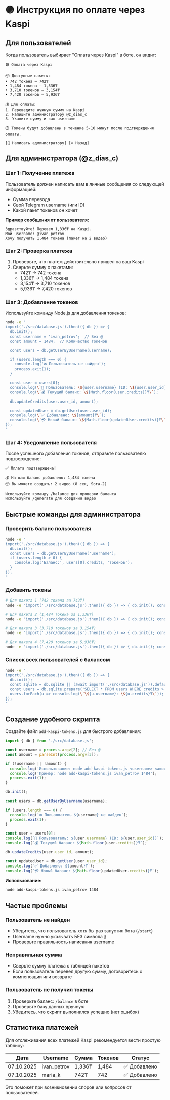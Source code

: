 # 🟣 Инструкция по оплате через Kaspi

## Для пользователей

Когда пользователь выбирает "Оплата через Kaspi" в боте, он видит:

```
🟣 Оплата через Kaspi

📦 Доступные пакеты:
• 742 токена — 742₸
• 1,484 токена — 1,336₸
• 3,710 токенов — 3,154₸
• 7,420 токенов — 5,936₸

💰 Для оплаты:
1. Переведите нужную сумму на Kaspi
2. Напишите администратору @z_dias_c
3. Укажите сумму и ваш username

⏱️ Токены будут добавлены в течение 5-10 минут после подтверждения оплаты.

[💬 Написать администратору] [« Назад]
```

## Для администратора (@z_dias_c)

### Шаг 1: Получение платежа

Пользователь должен написать вам в личные сообщения со следующей информацией:
- Сумма перевода
- Свой Telegram username (или ID)
- Какой пакет токенов он хочет

**Пример сообщения от пользователя:**
```
Здравствуйте! Перевел 1,336₸ на Kaspi.
Мой username: @ivan_petrov
Хочу получить 1,484 токена (пакет на 2 видео)
```

### Шаг 2: Проверка платежа

1. Проверьте, что платеж действительно пришел на ваш Kaspi
2. Сверьте сумму с пакетами:
   - 742₸ → 742 токена
   - 1,336₸ → 1,484 токена
   - 3,154₸ → 3,710 токенов
   - 5,936₸ → 7,420 токенов

### Шаг 3: Добавление токенов

Используйте команду Node.js для добавления токенов:

```bash
node -e "
import('./src/database.js').then(({ db }) => {
  db.init();
  const username = 'ivan_petrov';  // Без @
  const amount = 1484;  // Количество токенов

  const users = db.getUserByUsername(username);

  if (users.length === 0) {
    console.log('❌ Пользователь не найден');
    process.exit(1);
  }

  const user = users[0];
  console.log(\`👤 Пользователь: \${user.username} (ID: \${user.user_id})\`);
  console.log(\`💰 Текущий баланс: \${Math.floor(user.credits)}₸\`);

  db.updateCredits(user.user_id, amount);

  const updatedUser = db.getUser(user.user_id);
  console.log(\`✅ Добавлено: \${amount}₸\`);
  console.log(\`💳 Новый баланс: \${Math.floor(updatedUser.credits)}₸\`);
});
"
```

### Шаг 4: Уведомление пользователя

После успешного добавления токенов, отправьте пользователю подтверждение:

```
✅ Оплата подтверждена!

💰 На ваш баланс добавлено: 1,484 токена
📦 Вы можете создать: 2 видео (8 сек, Sora-2)

Используйте команду /balance для проверки баланса
Используйте /generate для создания видео
```

## Быстрые команды для администратора

### Проверить баланс пользователя
```bash
node -e "
import('./src/database.js').then(({ db }) => {
  db.init();
  const users = db.getUserByUsername('username');
  if (users.length > 0) {
    console.log('Баланс:', users[0].credits, 'токенов');
  }
});
"
```

### Добавить токены
```bash
# Для пакета 1 (742 токена за 742₸)
node -e "import('./src/database.js').then(({ db }) => { db.init(); const u = db.getUserByUsername('username')[0]; db.updateCredits(u.user_id, 742); });"

# Для пакета 2 (1,484 токена за 1,336₸)
node -e "import('./src/database.js').then(({ db }) => { db.init(); const u = db.getUserByUsername('username')[0]; db.updateCredits(u.user_id, 1484); });"

# Для пакета 3 (3,710 токенов за 3,154₸)
node -e "import('./src/database.js').then(({ db }) => { db.init(); const u = db.getUserByUsername('username')[0]; db.updateCredits(u.user_id, 3710); });"

# Для пакета 4 (7,420 токенов за 5,936₸)
node -e "import('./src/database.js').then(({ db }) => { db.init(); const u = db.getUserByUsername('username')[0]; db.updateCredits(u.user_id, 7420); });"
```

### Список всех пользователей с балансом
```bash
node -e "
import('./src/database.js').then(({ db }) => {
  db.init();
  const sqlite = db.sqlite || (await import('./src/database.js')).default;
  const users = db.sqlite.prepare('SELECT * FROM users WHERE credits > 0 ORDER BY credits DESC').all();
  users.forEach(u => console.log(\`\${u.username}: \${u.credits}₸\`));
});
"
```

## Создание удобного скрипта

Создайте файл `add-kaspi-tokens.js` для быстрого добавления:

```javascript
import { db } from './src/database.js';

const username = process.argv[2]; // Без @
const amount = parseInt(process.argv[3]);

if (!username || !amount) {
  console.log('Использование: node add-kaspi-tokens.js <username> <amount>');
  console.log('Пример: node add-kaspi-tokens.js ivan_petrov 1484');
  process.exit(1);
}

db.init();

const users = db.getUserByUsername(username);

if (users.length === 0) {
  console.log(`❌ Пользователь ${username} не найден`);
  process.exit(1);
}

const user = users[0];
console.log(`👤 Пользователь: ${user.username} (ID: ${user.user_id})`);
console.log(`💰 Текущий баланс: ${Math.floor(user.credits)}₸`);

db.updateCredits(user.user_id, amount);

const updatedUser = db.getUser(user.user_id);
console.log(`✅ Добавлено: ${amount}₸`);
console.log(`💳 Новый баланс: ${Math.floor(updatedUser.credits)}₸`);
```

**Использование:**
```bash
node add-kaspi-tokens.js ivan_petrov 1484
```

## Частые проблемы

### Пользователь не найден
- Убедитесь, что пользователь хотя бы раз запустил бота (`/start`)
- Username нужно указывать БЕЗ символа `@`
- Проверьте правильность написания username

### Неправильная сумма
- Сверьте сумму платежа с таблицей пакетов
- Если пользователь перевел другую сумму, договоритесь о компенсации или возврате

### Пользователь не получил токены
1. Проверьте баланс: `/balance` в боте
2. Проверьте базу данных вручную
3. Убедитесь, что скрипт выполнился успешно (нет ошибок)

## Статистика платежей

Для отслеживания всех платежей Kaspi рекомендуется вести простую таблицу:

| Дата | Username | Сумма | Токенов | Статус |
|------|----------|-------|---------|--------|
| 07.10.2025 | ivan_petrov | 1,336₸ | 1,484 | ✅ Добавлено |
| 07.10.2025 | maria_k | 742₸ | 742 | ✅ Добавлено |

Это поможет при возникновении споров или вопросов от пользователей.
